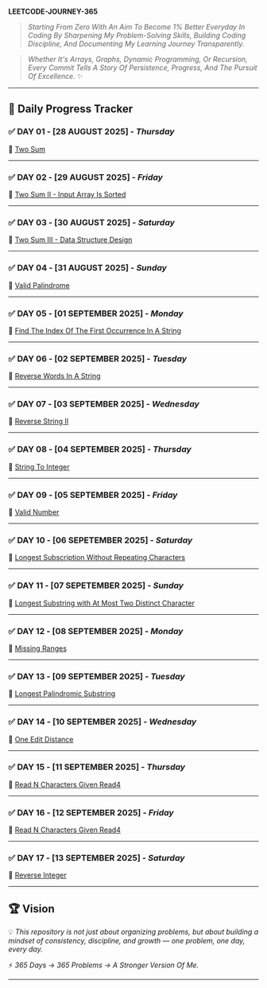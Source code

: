 **LEETCODE-JOURNEY-365**

> *Starting From Zero With An Aim To Become 1% Better Everyday In Coding By Sharpening My Problem-Solving Skills, Building Coding Discipline, And Documenting My Learning Journey Transparently.*

> *Whether It's Arrays, Graphs, Dynamic Programming, Or Recursion, Every Commit Tells A Story Of Persistence, Progress, And The Pursuit Of Excellence.* ✨

---

## 📅 Daily Progress Tracker  

### ✅ DAY 01 - [28 AUGUST 2025] - *Thursday*  
🔗 [Two Sum](https://leetcode.com/problems/two-sum/description/)  

---

### ✅ DAY 02 - [29 AUGUST 2025] - *Friday*  
🔗 [Two Sum II - Input Array Is Sorted](https://leetcode.com/problems/two-sum-ii-input-array-is-sorted/description/)  

---

### ✅ DAY 03 - [30 AUGUST 2025] - *Saturday*  
🔗 [Two Sum III - Data Structure Design](https://leetcode.com/problems/two-sum-iii-data-structure-design/description/)  

---

### ✅ DAY 04 - [31 AUGUST 2025] - *Sunday*  
🔗 [Valid Palindrome](https://leetcode.com/problems/valid-palindrome/description/)  

---

### ✅ DAY 05 - [01 SEPTEMBER 2025] - *Monday*  
🔗 [Find The Index Of The First Occurrence In A String](https://leetcode.com/problems/find-the-index-of-the-first-occurrence-in-a-string/description/)  

---

### ✅ DAY 06 - [02 SEPTEMBER 2025] - *Tuesday*  
🔗 [Reverse Words In A String](https://leetcode.com/problems/reverse-words-in-a-string/)  

---

### ✅ DAY 07 - [03 SEPTEMBER 2025] - *Wednesday*  
🔗 [Reverse String II](https://leetcode.com/problems/reverse-string-ii/description/)  

---

### ✅ DAY 08 - [04 SEPTEMBER 2025] - *Thursday*
🔗 [String To Integer](https://leetcode.com/problems/string-to-integer-atoi/description/)

---

### ✅ DAY 09 - [05 SEPTEMBER 2025] - *Friday*
🔗 [Valid Number](https://leetcode.com/problems/valid-number/description/)

---

### ✅ DAY 10 - [06 SEPETEMBER 2025] - *Saturday*
🔗 [Longest Subscription Without Repeating Characters](https://leetcode.com/problems/longest-substring-without-repeating-characters/description/)

---

### ✅ DAY 11 - [07 SEPETEMBER 2025] - *Sunday*
🔗 [Longest Substring with At Most Two Distinct Character](https://leetcode.com/problems/longest-substring-with-at-most-two-distinct-characters/description/)

---

### ✅ DAY 12 - [08 SEPTEMBER 2025] - *Monday*
🔗 [Missing Ranges](https://leetcode.com/problems/missing-ranges/description/)

---

### ✅ DAY 13 - [09 SEPTEMBER 2025] - *Tuesday*
🔗 [Longest Palindromic Substring](https://leetcode.com/problems/longest-palindromic-substring/description/)

---

### ✅ DAY 14 - [10 SEPTEMBER 2025] - *Wednesday*
🔗 [One Edit Distance](https://leetcode.com/problems/one-edit-distance/description/)

---

### ✅ DAY 15 - [11 SEPTEMBER 2025] - *Thursday*
🔗 [Read N Characters Given Read4](https://leetcode.com/problems/read-n-characters-given-read4/description/)

---

### ✅ DAY 16 - [12 SEPTEMBER 2025] - *Friday*
🔗 [Read N Characters Given Read4](https://leetcode.com/problems/read-n-characters-given-read4-ii-call-multiple-times/description/)

---

### ✅ DAY 17 - [13 SEPTEMBER 2025] - *Saturday*
🔗 [Reverse Integer](https://leetcode.com/problems/reverse-integer/description/)

---

## 🏆 Vision  
💡 *This repository is not just about organizing problems, but about building a mindset of consistency, discipline, and growth — one problem, one day, every day.*  

⚡ *365 Days → 365 Problems → A Stronger Version Of Me.*  

---
